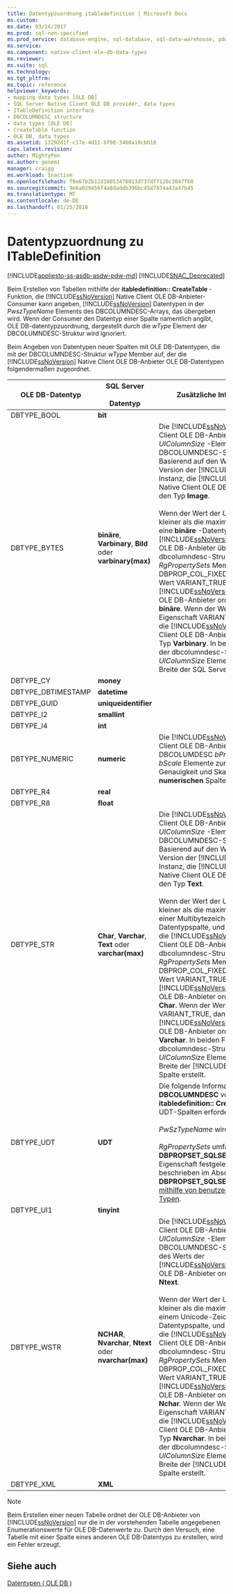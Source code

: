 ```yaml
---
title: Datentypzuordnung itabledefinition | Microsoft Docs
ms.custom: 
ms.date: 03/14/2017
ms.prod: sql-non-specified
ms.prod_service: database-engine, sql-database, sql-data-warehouse, pdw
ms.service: 
ms.component: native-client-ole-db-data-types
ms.reviewer: 
ms.suite: sql
ms.technology: 
ms.tgt_pltfrm: 
ms.topic: reference
helpviewer_keywords:
- mapping data types [OLE DB]
- SQL Server Native Client OLE DB provider, data types
- ITableDefinition interface
- DBCOLUMNDESC structure
- data types [OLE DB]
- CreateTable function
- OLE DB, data types
ms.assetid: 13292d1f-c17e-4d11-bf98-3460a10cbb18
caps.latest.revision: 
author: MightyPen
ms.author: genemi
manager: craigg
ms.workload: Inactive
ms.openlocfilehash: f6e67b2b12d10053478013d737df7120c2047f60
ms.sourcegitcommit: 9e6a029456f4a8daddb396bc45d7874a43a47b45
ms.translationtype: MT
ms.contentlocale: de-DE
ms.lasthandoff: 01/25/2018
---
```

# <a name="data-type-mapping-in-itabledefinition"></a>Datentypzuordnung zu ITableDefinition
[!INCLUDE[appliesto-ss-asdb-asdw-pdw-md](../../includes/appliesto-ss-asdb-asdw-pdw-md.md)]
[!INCLUDE[SNAC_Deprecated](../../includes/snac-deprecated.md)]

  Beim Erstellen von Tabellen mithilfe der **itabledefinition:: CreateTable** -Funktion, die [!INCLUDE[ssNoVersion](../../includes/ssnoversion-md.md)] Native Client OLE DB-Anbieter-Consumer kann angeben, [!INCLUDE[ssNoVersion](../../includes/ssnoversion-md.md)] Datentypen in der *PwszTypeName* Elements des DBCOLUMNDESC-Arrays, das übergeben wird. Wenn der Consumer den Datentyp einer Spalte namentlich angibt, OLE DB-datentypzuordnung, dargestellt durch die *wType* Element der DBCOLUMNDESC-Struktur wird ignoriert.  
  
 Beim Angeben von Datentypen neuer Spalten mit OLE DB-Datentypen, die mit der DBCOLUMNDESC-Struktur *wType* Member auf, der die [!INCLUDE[ssNoVersion](../../includes/ssnoversion-md.md)] Native Client OLE DB-Anbieter OLE DB-Datentypen folgendermaßen zugeordnet.  
  
|OLE DB-Datentyp|SQL Server<br /><br /> Datentyp|Zusätzliche Informationen|  
|----------------------|------------------------------|----------------------------|  
|DBTYPE_BOOL|**bit**||  
|DBTYPE_BYTES|**binäre**, **Varbinary**, **Bild** oder **varbinary(max)**|Die [!INCLUDE[ssNoVersion](../../includes/ssnoversion-md.md)] Native Client OLE DB-Anbieter überprüft die *UlColumnSize* -Element der DBCOLUMNDESC-Struktur. Basierend auf den Wert und die Version der [!INCLUDE[ssNoVersion](../../includes/ssnoversion-md.md)] Instanz, die [!INCLUDE[ssNoVersion](../../includes/ssnoversion-md.md)] Native Client OLE DB-Anbieter ordnet den Typ **Image**.<br /><br /> Wenn der Wert der *UlColumnSize* ist kleiner als die maximale Länge des eine **binäre** -Datentypspalte, die [!INCLUDE[ssNoVersion](../../includes/ssnoversion-md.md)] Native Client OLE DB-Anbieter überprüft der dbcolumndesc-Struktur *RgPropertySets* Member. Wenn DBPROP_COL_FIXEDLENGTH den Wert VARIANT_TRUE, die [!INCLUDE[ssNoVersion](../../includes/ssnoversion-md.md)] Native Client OLE DB-Anbieter ordnet den Typ **binäre**. Wenn der Wert der Eigenschaft VARIANT_TRUE, dann ist die [!INCLUDE[ssNoVersion](../../includes/ssnoversion-md.md)] Native Client OLE DB-Anbieter ordnet den Typ **Varbinary**. In beiden Fällen wird der dbcolumndesc-Struktur *UlColumnSize* Element bestimmt die Breite der SQL Server-Spalte erstellt.|  
|DBTYPE_CY|**money**||  
|DBTYPE_DBTIMESTAMP|**datetime**||  
|DBTYPE_GUID|**uniqueidentifier**||  
|DBTYPE_I2|**smallint**||  
|DBTYPE_I4|**int**||  
|DBTYPE_NUMERIC|**numeric**|Die [!INCLUDE[ssNoVersion](../../includes/ssnoversion-md.md)] Native Client OLE DB-Anbieter überprüft das DBCOLUMDESC *bPrecision* und *bScale* Elemente zum Bestimmen von Genauigkeit und Skalierung für die **numerischen** Spalte.|  
|DBTYPE_R4|**real**||  
|DBTYPE_R8|**float**||  
|DBTYPE_STR|**Char**, **Varchar**, **Text** oder **varchar(max)**|Die [!INCLUDE[ssNoVersion](../../includes/ssnoversion-md.md)] Native Client OLE DB-Anbieter überprüft die *UlColumnSize* -Element der DBCOLUMNDESC-Struktur. Basierend auf den Wert und die Version der [!INCLUDE[ssNoVersion](../../includes/ssnoversion-md.md)] Instanz, die [!INCLUDE[ssNoVersion](../../includes/ssnoversion-md.md)] Native Client OLE DB-Anbieter ordnet den Typ **Text**.<br /><br /> Wenn der Wert der *UlColumnSize* ist kleiner als die maximale Länge von einer Multibytezeichen-Datentypspalte, und klicken Sie dann die [!INCLUDE[ssNoVersion](../../includes/ssnoversion-md.md)] Native Client OLE DB-Anbieter überprüft der dbcolumndesc-Struktur *RgPropertySets* Member. Wenn DBPROP_COL_FIXEDLENGTH den Wert VARIANT_TRUE, die [!INCLUDE[ssNoVersion](../../includes/ssnoversion-md.md)] Native Client OLE DB-Anbieter ordnet den Typ **Char**. Wenn der Wert der Eigenschaft VARIANT_TRUE, dann ist die [!INCLUDE[ssNoVersion](../../includes/ssnoversion-md.md)] Native Client OLE DB-Anbieter ordnet den Typ **Varchar**. In beiden Fällen wird der dbcolumndesc-Struktur *UlColumnSize* Element bestimmt die Breite der [!INCLUDE[ssNoVersion](../../includes/ssnoversion-md.md)] Spalte erstellt.|  
|DBTYPE_UDT|**UDT**|Die folgende Informationen werden in **DBCOLUMNDESC** von Strukturen **itabledefinition:: CreateTable** Wenn UDT-Spalten erforderlich sind:<br /><br /> *PwSzTypeName* wird ignoriert.<br /><br /> *RgPropertySets* umfasst eine **DBPROPSET_SQLSERVERCOLUMN** -Eigenschaft festgelegt wird, wie beschrieben im Abschnitt auf **DBPROPSET_SQLSERVERCOLUMN**im [mithilfe von benutzerdefinierten Typen](../../relational-databases/native-client/features/using-user-defined-types.md).|  
|DBTYPE_UI1|**tinyint**||  
|DBTYPE_WSTR|**NCHAR**, **Nvarchar**, **Ntext** oder **nvarchar(max)**|Die [!INCLUDE[ssNoVersion](../../includes/ssnoversion-md.md)] Native Client OLE DB-Anbieter überprüft die *UlColumnSize* -Element der DBCOLUMNDESC-Struktur. Anhand des Werts der [!INCLUDE[ssNoVersion](../../includes/ssnoversion-md.md)] Native Client OLE DB-Anbieter ordnet den Typ **Ntext**.<br /><br /> Wenn der Wert der *UlColumnSize* ist kleiner als die maximale Länge von einem Unicode-Zeichen-Datentypspalte, und klicken Sie dann die [!INCLUDE[ssNoVersion](../../includes/ssnoversion-md.md)] Native Client OLE DB-Anbieter überprüft der dbcolumndesc-Struktur *RgPropertySets* Member. Wenn DBPROP_COL_FIXEDLENGTH den Wert VARIANT_TRUE, die [!INCLUDE[ssNoVersion](../../includes/ssnoversion-md.md)] Native Client OLE DB-Anbieter ordnet den Typ **Nchar**. Wenn der Wert der Eigenschaft VARIANT_TRUE, dann ist die [!INCLUDE[ssNoVersion](../../includes/ssnoversion-md.md)] Native Client OLE DB-Anbieter ordnet den Typ **Nvarchar**. In beiden Fällen wird der dbcolumndesc-Struktur *UlColumnSize* Element bestimmt die Breite der [!INCLUDE[ssNoVersion](../../includes/ssnoversion-md.md)] Spalte erstellt.|  
|DBTYPE_XML|**XML**||  
  
> [!NOTE]  
>  Beim Erstellen einer neuen Tabelle ordnet der OLE DB-Anbieter von [!INCLUDE[ssNoVersion](../../includes/ssnoversion-md.md)] nur die in der vorstehenden Tabelle angegebenen Enumerationswerte für OLE DB-Datenwerte zu. Durch den Versuch, eine Tabelle mit einer Spalte eines anderen OLE DB-Datentyps zu erstellen, wird ein Fehler erzeugt.  
  
## <a name="see-also"></a>Siehe auch  
 [Datentypen &#40; OLE DB &#41;](../../relational-databases/native-client-ole-db-data-types/data-types-ole-db.md)  
  
  
